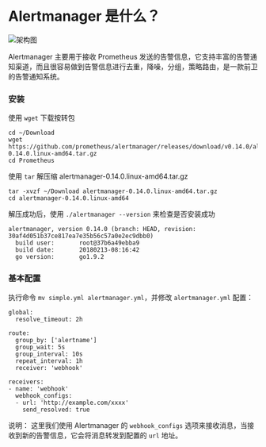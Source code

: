# Alertmanager 是什么？

![架构图](https://raw.githubusercontent.com/prometheus/alertmanager/4e6695682acd2580773a904e4aa2e3b927ee27b7/doc/arch.jpg)

Alertmanager 主要用于接收 Prometheus 发送的告警信息，它支持丰富的告警通知渠道，而且很容易做到告警信息进行去重，降噪，分组，策略路由，是一款前卫的告警通知系统。

### 安装

使用 `wget` 下载按转包

```
cd ~/Download
wget https://github.com/prometheus/alertmanager/releases/download/v0.14.0/alertmanager-0.14.0.linux-amd64.tar.gz
cd Prometheus
```

使用 `tar` 解压缩 alertmanager-0.14.0.linux-amd64.tar.gz

```
tar -xvzf ~/Download alertmanager-0.14.0.linux-amd64.tar.gz
cd alertmanager-0.14.0.linux-amd64
```

解压成功后，使用 `./alertmanager --version` 来检查是否安装成功

```
alertmanager, version 0.14.0 (branch: HEAD, revision: 30af4d051b37ce817ea7e35b56c57a0e2ec9dbb0)
  build user:       root@37b6a49ebba9
  build date:       20180213-08:16:42
  go version:       go1.9.2
```

### 基本配置

执行命令 `mv simple.yml alertmanager.yml`，并修改 `alertmanager.yml` 配置：

```
global:
  resolve_timeout: 2h

route:
  group_by: ['alertname']
  group_wait: 5s
  group_interval: 10s
  repeat_interval: 1h
  receiver: 'webhook'

receivers:
- name: 'webhook'
  webhook_configs:
  - url: 'http://example.com/xxxx'
    send_resolved: true
```

说明： 这里我们使用 Alertmanager 的 `webhook_configs` 选项来接收消息，当接收到新的告警信息，它会将消息转发到配置的 `url` 地址。
